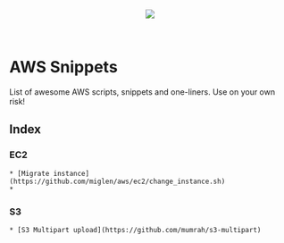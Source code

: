 <br/>
<p align="center">
  <img src="https://raw.githubusercontent.com/donnemartin/data-science-ipython-notebooks/master/images/aws.png">
</p>
<br/>

# AWS Snippets

List of awesome AWS scripts, snippets and one-liners. Use on your own risk!

## Index

### EC2

	* [Migrate instance](https://github.com/miglen/aws/ec2/change_instance.sh)
	* 

### S3 
	* [S3 Multipart upload](https://github.com/mumrah/s3-multipart)